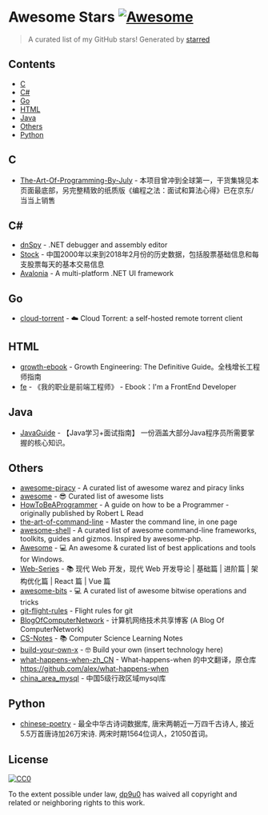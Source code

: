 # Awesome Stars [![Awesome](https://cdn.rawgit.com/sindresorhus/awesome/d7305f38d29fed78fa85652e3a63e154dd8e8829/media/badge.svg)](https://github.com/sindresorhus/awesome)

> A curated list of my GitHub stars!  Generated by [starred](https://github.com/maguowei/starred)


## Contents

  - [C](#c)
  - [C#](#c#)
  - [Go](#go)
  - [HTML](#html)
  - [Java](#java)
  - [Others](#others)
  - [Python](#python)

## C 

- [The-Art-Of-Programming-By-July](https://github.com/julycoding/The-Art-Of-Programming-By-July) - 本项目曾冲到全球第一，干货集锦见本页面最底部，另完整精致的纸质版《编程之法：面试和算法心得》已在京东/当当上销售

## C# # 

- [dnSpy](https://github.com/0xd4d/dnSpy) - .NET debugger and assembly editor
- [Stock](https://github.com/asxinyu/Stock) - 中国2000年以来到2018年2月份的历史数据，包括股票基础信息和每支股票每天的基本交易信息
- [Avalonia](https://github.com/AvaloniaUI/Avalonia) - A multi-platform .NET UI framework

## Go 

- [cloud-torrent](https://github.com/jpillora/cloud-torrent) - ☁️ Cloud Torrent: a self-hosted remote torrent client

## HTML 

- [growth-ebook](https://github.com/phodal/growth-ebook) - Growth Engineering: The Definitive Guide。全栈增长工程师指南
- [fe](https://github.com/phodal/fe) - 《我的职业是前端工程师》 - Ebook：I'm a FrontEnd Developer

## Java 

- [JavaGuide](https://github.com/Snailclimb/JavaGuide) - 【Java学习+面试指南】 一份涵盖大部分Java程序员所需要掌握的核心知识。

## Others 

- [awesome-piracy](https://github.com/Igglybuff/awesome-piracy) - A curated list of awesome warez and piracy links
- [awesome](https://github.com/sindresorhus/awesome) - :sunglasses: Curated list of awesome lists
- [HowToBeAProgrammer](https://github.com/braydie/HowToBeAProgrammer) - A guide on how to be a Programmer - originally published by Robert L Read
- [the-art-of-command-line](https://github.com/jlevy/the-art-of-command-line) - Master the command line, in one page
- [awesome-shell](https://github.com/alebcay/awesome-shell) - A curated list of awesome command-line frameworks, toolkits, guides and gizmos. Inspired by awesome-php.
- [Awesome](https://github.com/Awesome-Windows/Awesome) - :computer:  An awesome & curated list of best applications and tools for Windows.
- [Web-Series](https://github.com/wxyyxc1992/Web-Series) - :books: 现代 Web 开发，现代 Web 开发导论 | 基础篇 | 进阶篇 | 架构优化篇 | React 篇 | Vue 篇
- [awesome-bits](https://github.com/keon/awesome-bits) - :computer: A curated list of awesome bitwise operations and tricks
- [git-flight-rules](https://github.com/k88hudson/git-flight-rules) - Flight rules for git
- [BlogOfComputerNetwork](https://github.com/SeaHub/BlogOfComputerNetwork) - 计算机网络技术共享博客 (A Blog Of ComputerNetwork)
- [CS-Notes](https://github.com/CyC2018/CS-Notes) - :books: Computer Science Learning Notes
- [build-your-own-x](https://github.com/danistefanovic/build-your-own-x) - 🤓 Build your own (insert technology here)
- [what-happens-when-zh_CN](https://github.com/skyline75489/what-happens-when-zh_CN) - What-happens-when 的中文翻译，原仓库 https://github.com/alex/what-happens-when
- [china_area_mysql](https://github.com/kakuilan/china_area_mysql) - 中国5级行政区域mysql库

## Python 

- [chinese-poetry](https://github.com/chinese-poetry/chinese-poetry) - 最全中华古诗词数据库,  唐宋两朝近一万四千古诗人,  接近5.5万首唐诗加26万宋诗.  两宋时期1564位词人，21050首词。


## License

[![CC0](http://mirrors.creativecommons.org/presskit/buttons/88x31/svg/cc-zero.svg)](https://creativecommons.org/publicdomain/zero/1.0/)

To the extent possible under law, [dp9u0](https://github.com/dp9u0) has waived all copyright and related or neighboring rights to this work.

